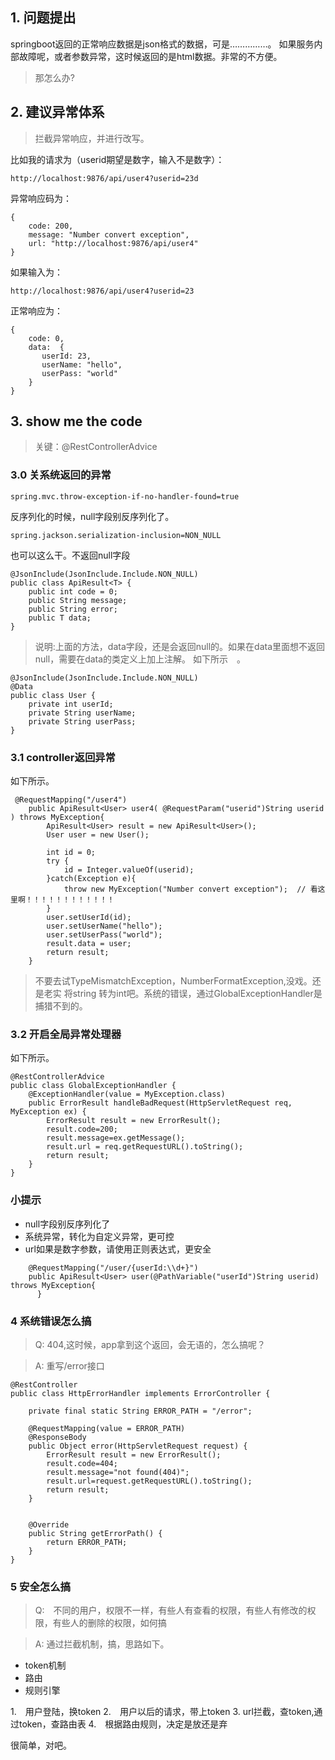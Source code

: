 ## 1. 问题提出
springboot返回的正常响应数据是json格式的数据，可是……………。
如果服务内部故障呢，或者参数异常，这时候返回的是html数据。非常的不方便。

> 那怎么办?

## 2. 建议异常体系
> 拦截异常响应，并进行改写。

比如我的请求为（userid期望是数字，输入不是数字）：

```
http://localhost:9876/api/user4?userid=23d
```

异常响应码为：

```
{
    code: 200,
    message: "Number convert exception",
    url: "http://localhost:9876/api/user4"
}
```

如果输入为：

```
http://localhost:9876/api/user4?userid=23
```
正常响应为：
```
{
    code: 0,
    data:  {
       userId: 23,
       userName: "hello",
       userPass: "world"
    }
}
```

## 3. show me the code

> 关键：@RestControllerAdvice

### 3.0 关系统返回的异常

```
spring.mvc.throw-exception-if-no-handler-found=true
```

反序列化的时候，null字段别反序列化了。
```
spring.jackson.serialization-inclusion=NON_NULL
```
也可以这么干。不返回null字段
```
@JsonInclude(JsonInclude.Include.NON_NULL)
public class ApiResult<T> {
    public int code = 0;
    public String message;
    public String error;
    public T data;
}
```

> 说明:上面的方法，data字段，还是会返回null的。如果在data里面想不返回null，需要在data的类定义上加上注解。
如下所示　。

```$xslt
@JsonInclude(JsonInclude.Include.NON_NULL)
@Data
public class User {
    private int userId;
    private String userName;
    private String userPass;
}
```


### 3.1 controller返回异常
如下所示。


```
 @RequestMapping("/user4")
    public ApiResult<User> user4( @RequestParam("userid")String userid ) throws MyException{
        ApiResult<User> result = new ApiResult<User>();
        User user = new User();

        int id = 0;
        try {
            id = Integer.valueOf(userid);
        }catch(Exception e){
            throw new MyException("Number convert exception");  // 看这里啊！！！！！！！！！！！！
        }
        user.setUserId(id);
        user.setUserName("hello");
        user.setUserPass("world");
        result.data = user;
        return result;
    }
```

> 不要去试TypeMismatchException，NumberFormatException,没戏。还是老实
将string 转为int吧。系统的错误，通过GlobalExceptionHandler是捕猎不到的。

### 3.2 开启全局异常处理器
如下所示。
```
@RestControllerAdvice
public class GlobalExceptionHandler {
    @ExceptionHandler(value = MyException.class)
    public ErrorResult handleBadRequest(HttpServletRequest req, MyException ex) {
        ErrorResult result = new ErrorResult();
        result.code=200;
        result.message=ex.getMessage();
        result.url = req.getRequestURL().toString();
        return result;
    }
}
```

### 小提示
- null字段别反序列化了
- 系统异常，转化为自定义异常，更可控
- url如果是数字参数，请使用正则表达式，更安全

>
```
    @RequestMapping("/user/{userId:\\d+}")
    public ApiResult<User> user(@PathVariable("userId")String userid) throws MyException{
      }
```

### 4 系统错误怎么搞
> Q: 404,这时候，app拿到这个返回，会无语的，怎么搞呢？


> A: 重写/error接口
```$xslt
@RestController
public class HttpErrorHandler implements ErrorController {

    private final static String ERROR_PATH = "/error";

    @RequestMapping(value = ERROR_PATH)
    @ResponseBody
    public Object error(HttpServletRequest request) {
        ErrorResult result = new ErrorResult();
        result.code=404;
        result.message="not found(404)";
        result.url=request.getRequestURL().toString();
        return result;
    }


    @Override
    public String getErrorPath() {
        return ERROR_PATH;
    }
}
```

### 5 安全怎么搞
> Q:　不同的用户，权限不一样，有些人有查看的权限，有些人有修改的权限，有些人的删除的权限，如何搞

> A: 通过拦截机制，搞，思路如下。

* token机制
* 路由
* 规则引擎

1.　用户登陆，换token
2.　用户以后的请求，带上token
3.  url拦截，查token,通过token，查路由表
4.　根据路由规则，决定是放还是弃

很简单，对吧。

